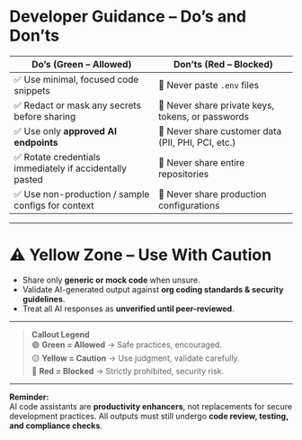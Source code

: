 # Developer Guidance – Do’s and Don’ts

| **Do’s (Green – Allowed)** | **Don’ts (Red – Blocked)** |
|-----------------------------|-----------------------------|
| ✅ Use minimal, focused code snippets | 🚫 Never paste `.env` files |
| ✅ Redact or mask any secrets before sharing | 🚫 Never share private keys, tokens, or passwords |
| ✅ Use only **approved AI endpoints** | 🚫 Never share customer data (PII, PHI, PCI, etc.) |
| ✅ Rotate credentials immediately if accidentally pasted | 🚫 Never share entire repositories |
| ✅ Use non-production / sample configs for context | 🚫 Never share production configurations |

---

# ⚠️ Yellow Zone – Use With Caution
- Share only **generic or mock code** when unsure.  
- Validate AI-generated output against **org coding standards & security guidelines**.  
- Treat all AI responses as **unverified until peer-reviewed**.  

---

> **Callout Legend**  
> 🟢 **Green = Allowed** → Safe practices, encouraged.  
> 🟡 **Yellow = Caution** → Use judgment, validate carefully.  
> 🔴 **Red = Blocked** → Strictly prohibited, security risk.

---

**Reminder:**  
AI code assistants are **productivity enhancers**, not replacements for secure development practices. All outputs must still undergo **code review, testing, and compliance checks**.
